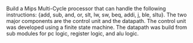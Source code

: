 Build a Mips Multi-Cycle processor that can handle the following instructions: {add, sub, and, or,
slt, lw, sw, beq, addi, j, ble, sltu}. The two major components are the control unit and the datapath.
The control unit was developed using a finite state machine. The datapath was build from sub modules for pc logic, register logic, and alu logic.
